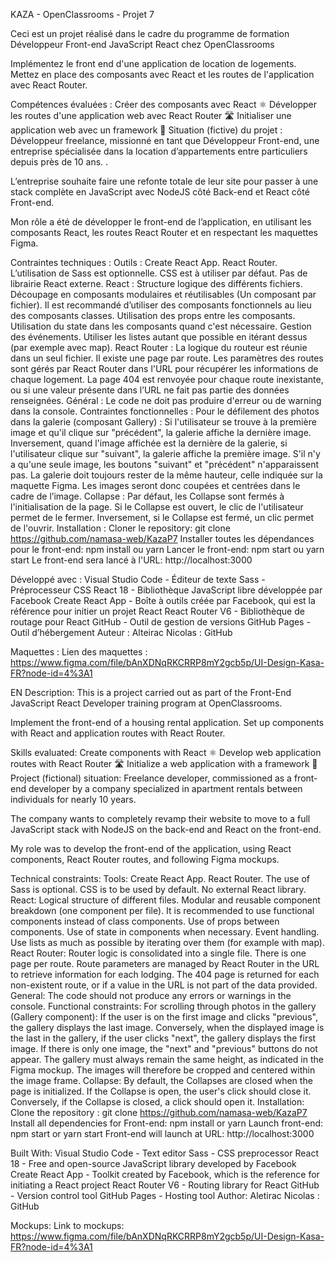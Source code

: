 KAZA - OpenClassrooms - Projet 7

Ceci est un projet réalisé dans le cadre du programme de formation Développeur Front-end JavaScript React chez OpenClassrooms

Implémentez le front end d'une application de location de logements. Mettez en place des composants avec React et les routes de l'application avec React Router.

Compétences évaluées :
Créer des composants avec React ⚛️
Développer les routes d'une application web avec React Router 🛣️
Initialiser une application web avec un framework 🚀
Situation (fictive) du projet :
Développeur freelance, missionné en tant que Développeur Front-end, une entreprise spécialisée dans la location d’appartements entre particuliers depuis près de 10 ans. .

L’entreprise souhaite faire une refonte totale de leur site pour passer à une stack complète en JavaScript avec NodeJS côté Back-end et React côté Front-end.

Mon rôle a été de développer le front-end de l’application, en utilisant les composants React, les routes React Router et en respectant les maquettes Figma.

Contraintes techniques :
Outils :
Create React App.
React Router.
L’utilisation de Sass est optionnelle. CSS est à utiliser par défaut.
Pas de librairie React externe.
React :
Structure logique des différents fichiers.
Découpage en composants modulaires et réutilisables (Un composant par fichier).
Il est recommandé d’utiliser des composants fonctionnels au lieu des composants classes.
Utilisation des props entre les composants.
Utilisation du state dans les composants quand c'est nécessaire.
Gestion des événements.
Utiliser les listes autant que possible en itérant dessus (par exemple avec map).
React Router :
La logique du routeur est réunie dans un seul fichier.
Il existe une page par route.
Les paramètres des routes sont gérés par React Router dans l'URL pour récupérer les informations de chaque logement.
La page 404 est renvoyée pour chaque route inexistante, ou si une valeur présente dans l’URL ne fait pas partie des données renseignées.
Général : Le code ne doit pas produire d'erreur ou de warning dans la console.
Contraintes fonctionnelles :
Pour le défilement des photos dans la galerie (composant Gallery) :
Si l'utilisateur se trouve à la première image et qu'il clique sur "précédent", la galerie affiche la dernière image.
Inversement, quand l'image affichée est la dernière de la galerie, si l'utilisateur clique sur "suivant", la galerie affiche la première image.
S'il n'y a qu'une seule image, les boutons "suivant" et "précédent" n'apparaissent pas.
La galerie doit toujours rester de la même hauteur, celle indiquée sur la maquette Figma. Les images seront donc coupées et centrées dans le cadre de l’image.
Collapse :
Par défaut, les Collapse sont fermés à l'initialisation de la page.
Si le Collapse est ouvert, le clic de l'utilisateur permet de le fermer.
Inversement, si le Collapse est fermé, un clic permet de l'ouvrir.
Installation :
Cloner le repository:
git clone https://github.com/namasa-web/KazaP7
Installer toutes les dépendances pour le front-end:
npm install ou yarn
Lancer le front-end:
npm start ou yarn start
Le front-end sera lancé à l'URL: http://localhost:3000

Développé avec :
Visual Studio Code - Éditeur de texte
Sass - Préprocesseur CSS
React 18 - Bibliothèque JavaScript libre développée par Facebook
Create React App - Boîte à outils créée par Facebook, qui est la référence pour initier un projet React
React Router V6 - Bibliothèque de routage pour React
GitHub - Outil de gestion de versions
GitHub Pages - Outil d’hébergement
Auteur :
Alteirac Nicolas : GitHub 

Maquettes :
Lien des maquettes : https://www.figma.com/file/bAnXDNqRKCRRP8mY2gcb5p/UI-Design-Kasa-FR?node-id=4%3A1

EN Description:
This is a project carried out as part of the Front-End JavaScript React Developer training program at OpenClassrooms.

Implement the front-end of a housing rental application. Set up components with React and application routes with React Router.

Skills evaluated:
Create components with React ⚛️
Develop web application routes with React Router 🛣️
Initialize a web application with a framework 🚀
Project (fictional) situation:
Freelance developer, commissioned as a front-end developer by a company specialized in apartment rentals between individuals for nearly 10 years.

The company wants to completely revamp their website to move to a full JavaScript stack with NodeJS on the back-end and React on the front-end.

My role was to develop the front-end of the application, using React components, React Router routes, and following Figma mockups.

Technical constraints:
Tools:
Create React App.
React Router.
The use of Sass is optional. CSS is to be used by default.
No external React library.
React:
Logical structure of different files.
Modular and reusable component breakdown (one component per file).
It is recommended to use functional components instead of class components.
Use of props between components.
Use of state in components when necessary.
Event handling.
Use lists as much as possible by iterating over them (for example with map).
React Router:
Router logic is consolidated into a single file.
There is one page per route.
Route parameters are managed by React Router in the URL to retrieve information for each lodging.
The 404 page is returned for each non-existent route, or if a value in the URL is not part of the data provided.
General: The code should not produce any errors or warnings in the console.
Functional constraints:
For scrolling through photos in the gallery (Gallery component):
If the user is on the first image and clicks "previous", the gallery displays the last image.
Conversely, when the displayed image is the last in the gallery, if the user clicks "next", the gallery displays the first image.
If there is only one image, the "next" and "previous" buttons do not appear.
The gallery must always remain the same height, as indicated in the Figma mockup. The images will therefore be cropped and centered within the image frame.
Collapse:
By default, the Collapses are closed when the page is initialized.
If the Collapse is open, the user's click should close it.
Conversely, if the Collapse is closed, a click should open it.
Installation:
Clone the repository :
git clone https://github.com/namasa-web/KazaP7
Install all dependencies for Front-end:
npm install or yarn
Launch front-end:
npm start or yarn start
Front-end will launch at URL: http://localhost:3000

Built With:
Visual Studio Code - Text editor
Sass - CSS preprocessor
React 18 - Free and open-source JavaScript library developed by Facebook
Create React App - Toolkit created by Facebook, which is the reference for initiating a React project
React Router V6 - Routing library for React
GitHub - Version control tool
GitHub Pages - Hosting tool
Author:
Aletirac Nicolas : GitHub 

Mockups:
Link to mockups: https://www.figma.com/file/bAnXDNqRKCRRP8mY2gcb5p/UI-Design-Kasa-FR?node-id=4%3A1